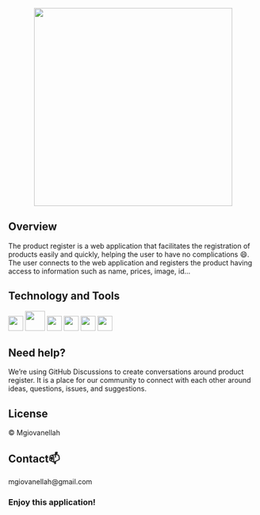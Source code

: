 <p align="center">
  <img src="https://user-images.githubusercontent.com/79415128/148538300-0bb2ae49-3120-408c-92d0-740f576e9b32.png" width="400" height="400"/>
</p>

<h2>Overview</h2>
The product register is a web application that facilitates the registration of products easily and quickly, helping the user to have no complications 😄.
The user connects to the web application and registers the product having access to information such as name, prices, image, id...

<h2>Technology and Tools</h2>
<p>
  <img src="https://cdn.jsdelivr.net/gh/devicons/devicon/icons/ruby/ruby-plain-wordmark.svg" width="30" height="30"/>
  <img src="https://cdn.jsdelivr.net/gh/devicons/devicon/icons/rails/rails-plain-wordmark.svg" width="40" height="40"/>
  <img src="https://cdn.jsdelivr.net/gh/devicons/devicon/icons/vscode/vscode-original.svg" width="30" height="30"/>
  <img src="https://cdn.jsdelivr.net/gh/devicons/devicon/icons/javascript/javascript-original.svg" width="30" height="30"/>
  <img src="https://cdn.jsdelivr.net/gh/devicons/devicon/icons/html5/html5-plain-wordmark.svg" width="30" height="30"/>
  <img src="https://cdn.jsdelivr.net/gh/devicons/devicon/icons/css3/css3-original.svg" width="30" height="30" />
</p>

<h2>Need help?</h2>
<p>
We’re using GitHub Discussions to create conversations around product register. It is a place for our community to connect with each other around ideas, questions, issues, and suggestions.
</p>

<h2>License</h2>
<p>© Mgiovanellah</p>

<h2>Contact📫</h2>
<p>mgiovanellah@gmail.com</p>

<h3>Enjoy this application!</h3>
